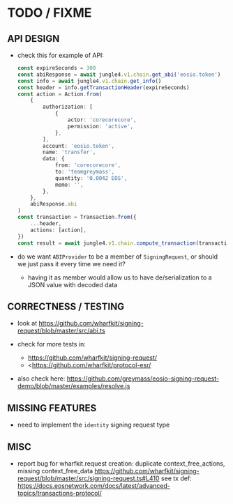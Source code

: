 # TODO / FIXME

## API DESIGN

- check this for example of API:

  ```typescript
  const expireSeconds = 300
  const abiResponse = await jungle4.v1.chain.get_abi('eosio.token')
  const info = await jungle4.v1.chain.get_info()
  const header = info.getTransactionHeader(expireSeconds)
  const action = Action.from(
      {
          authorization: [
              {
                  actor: 'corecorecore',
                  permission: 'active',
              },
          ],
          account: 'eosio.token',
          name: 'transfer',
          data: {
              from: 'corecorecore',
              to: 'teamgreymass',
              quantity: '0.0042 EOS',
              memo: '',
          },
      },
      abiResponse.abi
  )
  const transaction = Transaction.from({
      ...header,
      actions: [action],
  })
  const result = await jungle4.v1.chain.compute_transaction(transaction)
  ```

- do we want `ABIProvider` to be a member of `SigningRequest`, or should we just pass it every time
  we need it?
  - having it as member would allow us to have de/serialization to a JSON value with decoded data


## CORRECTNESS / TESTING

- look at <https://github.com/wharfkit/signing-request/blob/master/src/abi.ts>

- check for more tests in:
  - <https://github.com/wharfkit/signing-request/>
  - <https://github.com/wharfkit/protocol-esr/

- also check here: <https://github.com/greymass/eosio-signing-request-demo/blob/master/examples/resolve.js>


## MISSING FEATURES

- need to implement the `identity` signing request type


## MISC

- report bug for wharfkit.request creation: duplicate context_free_actions, missing context_free_data
  <https://github.com/wharfkit/signing-request/blob/master/src/signing-request.ts#L410>
  see tx def: <https://docs.eosnetwork.com/docs/latest/advanced-topics/transactions-protocol/>
